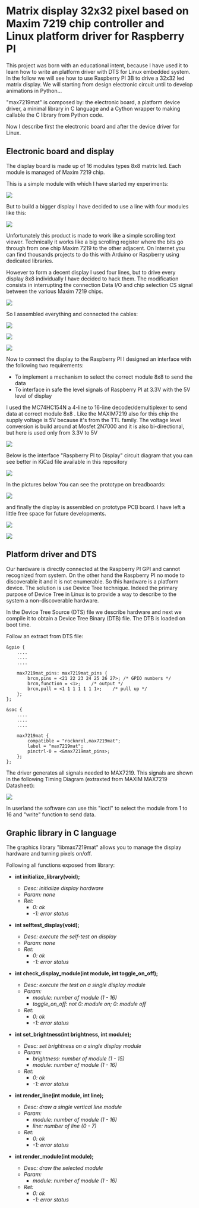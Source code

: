 # Matrix display 32x32 pixel based on Maxim 7219 chip controller and Linux platform driver for Raspberry PI


This project was born with an educational intent, because I have used it to learn how to write an platform driver with DTS for Linux embedded system.
In the follow we will see how to use Raspberry PI 3B to drive a 32x32 led matrix display. 
We will starting from design electronic circuit until to develop animations in Python...

"max7219mat" is composed by: the electronic board, a platform device driver, a minimal library in C language and a Cython wrapper to making callable the C library from Python code.

Now I describe first the electronic board and after the device driver for Linux.

## Electronic board and display

The display board is made up of 16 modules types 8x8 matrix led. 
Each module is managed of Maxim 7219 chip.

This is a simple module with which I have started my experiments:

![](https://raw.githubusercontent.com/rocknRol/max7219mat/master/img/matrix1.png)

But to build a bigger display I have decided to use a line with four modules like this:

![](https://raw.githubusercontent.com/rocknRol/max7219mat/master/img/matrix2.png)

Unfortunately this product is made to work like a simple scrolling text viewer. 
Technically it works like a big scrolling register where the bits go through from one chip Maxim 7219 to the other adjacent.
On Internet you can find thousands projects to do this with Arduino or Raspberry using dedicated libraries.

However to form a decent display I used four lines, but to drive every display 8x8 individually I have decided to hack them.
The modification consists in interrupting the connection Data I/O and chip selection CS signal between the various Maxim 7219 chips.

![](https://raw.githubusercontent.com/rocknRol/max7219mat/master/img/matrix3.png)

So I assembled everything and connected the cables:

![](https://raw.githubusercontent.com/rocknRol/max7219mat/master/img/matrix4.png)

![](https://raw.githubusercontent.com/rocknRol/max7219mat/master/img/matrix5.png)

![](https://raw.githubusercontent.com/rocknRol/max7219mat/master/img/matrix6.png)

Now to connect the display to the Raspberry PI I designed an interface with the following  two requirements:

- To implement a mechanism to select the correct module 8x8 to send the data
- To interface in safe the level signals of Raspberry PI at 3.3V with the 5V level of display

I used the MC74HC154N a 4-line to 16-line decoder/demultiplexer to send data at correct module 8x8 . Like the MAXIM7219 also for this chip the supply voltage is 5V because it's from the TTL family.
The voltage level conversion is build around at Mosfet 2N7000 and it is also bi-directional, but here is used only from 3.3V to 5V

![](https://raw.githubusercontent.com/rocknRol/max7219mat/master/img/sch1.png)

Below is the interface "Raspberry PI to Display" circuit diagram that you can see better in KiCad file available in this repository

![](https://raw.githubusercontent.com/rocknRol/max7219mat/master/img/sch2.png)

In the pictures below You can see the prototype on breadboards:

![](https://raw.githubusercontent.com/rocknRol/max7219mat/master/img/prt1.png)

and finally the display is assembled on prototype PCB board. I have left a little free space for future developments.


![](https://raw.githubusercontent.com/rocknRol/max7219mat/master/img/prt3.png)


![](https://raw.githubusercontent.com/rocknRol/max7219mat/master/img/prt2.png)


## Platform driver and DTS

Our hardware is directly connected at the Raspberry PI GPI and cannot recognized from system. On the other hand the Raspberry PI no mode to discoverable it and it is not enumerable. So this hardware is a platform device.
The solution is use Device Tree technique. 
Indeed the primary purpose of Device Tree in Linux is to provide a way to describe to the system a non-discoverable hardware.

In the Device Tree Source (DTS) file we describe hardware and next we compile it to obtain a Device Tree Binary (DTB) file.
The DTB is loaded on boot time.

Follow an extract from DTS file:

```
&gpio {
    ....
    ....
    ....

	max7219mat_pins: max7219mat_pins {
		brcm,pins = <21 22 23 24 25 26 27>; /* GPIO numbers */
		brcm,function = <1>;	/* output */
		brcm,pull = <1 1 1 1 1 1 1>;	/* pull up */
	};
};

&soc {
    ....
    ....
    ....

	max7219mat {
		compatible = "rocknrol,max7219mat";
		label = "max7219mat";
		pinctrl-0 = <&max7219mat_pins>;
	};
};
```

The driver generates all signals needed to MAX7219. This signals are shown in the following Timing Diagram (extraxted from MAXIM MAX7219 Datasheet):

![](https://raw.githubusercontent.com/rocknRol/max7219mat/master/img/dgr1.png)

In userland the software can use this "ioctl" to select the module from 1 to 16 and "write" function to send data.


## Graphic library in C language

The graphics library "libmax7219mat" allows you to manage the display hardware and turning pixels on/off.

Following all functions exposed from library:

- **int initialize_library(void);**
  - *Desc: initialize display hardware*
  - *Param: none*
  - *Ret:*
    - *0: ok*
    - *-1: error status*

- **int selftest_display(void);**
  - *Desc: execute the self-test on display*
  - *Param: none*
  - *Ret:*
    - *0: ok*
    - *-1: error status*
  
- **int check_display_module(int module, int toggle_on_off);**
  - *Desc: execute the test on a single display module*
  - *Param:*
    - *module: number of module (1 - 16)*
    - *toggle_on_off: not 0: module on; 0: module off*
  - *Ret:*
    - *0: ok*
    - *-1: error status*
  
- **int set_brightness(int brightness, int module);**
  - *Desc: set brightness on a single display module*
  - *Param:*
    - *brightness: number of module (1 - 15)*
    - *module: number of module (1 - 16)*
  - *Ret:*
    - *0: ok*
    - *-1: error status*

- **int render_line(int module, int line);**
  - *Desc: draw a single vertical line module*
  - *Param:*
    - *module: number of module (1 - 16)*
    - *line: number of line (0 - 7)*
  - *Ret:*
    - *0: ok*
    - *-1: error status*
 
- **int render_module(int module);**
  - *Desc: draw the selected module*
  - *Param:*
    - *module: number of module (1 - 16)*
  - *Ret:*
    - *0: ok*
    - *-1: error status*		
		

